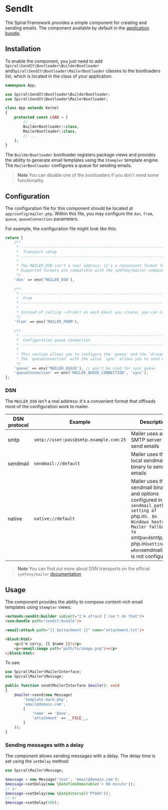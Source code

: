 # SendIt

The Spiral Framework provides a simple component for creating and sending emails. The component available by default in
the [application bundle](https://github.com/spiral/app).

## Installation

To enable the component, you just need to add `Spiral\SendIt\Bootloader\BuilderBootloader`
and`Spiral\SendIt\Bootloader\MailerBootloader`
classes to the bootloaders list, which is located in the class of your application.

```php
namespace App;

use Spiral\SendIt\Bootloader\BuilderBootloader;
use Spiral\SendIt\Bootloader\MailerBootloader;

class App extends Kernel
{
    protected const LOAD = [
        // ...
        BuilderBootloader::class,
        MailerBootloader::class,
        // ...
    ];
}
```

The `BuilderBootloader` bootloader registers package views and provides the ability to generate email templates using
the `Stempler` template engine. The `MailerBootloader` configures a queue for sending emails.

> **Note**
> You can disable one of the bootloaders if you don't need some functionality.

## Configuration

The configuration file for this component should be located at `app/config/mailer.php`. Within this file, you may
configure the `dsn`, `from`, `queue`, `queueConnection` parameters.

For example, the configuration file might look like this:

```php
return [
    /**
     * -------------------------------------------------------------------------
     *  Transport setup
     * -------------------------------------------------------------------------
     * 
     * The MAILER_DSN isn't a real address: it's a convenient format that offloads most of the configuration work to mailer.
     * Supported formats are compatible with the symfony/mailer component. 
     */
    'dsn' => env('MAILER_DSN'),
    
    /**
     * -------------------------------------------------------------------------
     *  From
     * -------------------------------------------------------------------------
     * 
     * Instead of calling ->from() on each Email you create, you can configure this value globally. 
     */
    'from' => env('MAILER_FROM'),
    
    /**
     * -------------------------------------------------------------------------
     *  Configuration queue connection
     * -------------------------------------------------------------------------
     * 
     * This section allows you to configure the `queue` and the `driver` for sending emails.
     * The `queueConnection` with the value `sync` allows you to send emails without using a queue.
     */
    'queue' => env('MAILER_QUEUE'), // won't be used for sync queue
    'queueConnection' => env('MAILER_QUEUE_CONNECTION', 'sync'),
];
```

### DSN

The `MAILER_DSN` isn't a real address: it's a convenient format that offloads most of the configuration work to mailer.

| DSN protocol | Example                                | Description                                                                                                                                                                                                                |
|--------------|----------------------------------------|----------------------------------------------------------------------------------------------------------------------------------------------------------------------------------------------------------------------------|
| smtp         | `smtp://user:pass@smtp.example.com:25` | Mailer uses an SMTP server to send emails                                                                                                                                                                                  |
| sendmail     | `sendmail://default`                   | Mailer uses the local sendmail binary to send emails                                                                                                                                                                       |
| native       | `native://default`                     | Mailer uses the sendmail binary and options configured in the `sendmail_path setting of `php.ini`. On Windows hosts, Mailer fallbacks to `smtp` and `smtp_port` `php.ini` settings when `sendmail_path` is not configured. |


> **Note**
> You can find out more about DSN transports on the
> official `symfony/mailer` [documentation](https://symfony.com/doc/current/mailer.html#using-built-in-transports)

## Usage

The component provides the ability to compose content-rich email templates using `Stempler` views:

```html
<extends:sendit:builder subject="I'm afraid I can't do that"/>
<use:bundle path="sendit:bundle"/>

<email:attach path="{{ $attachment }}" name="attachment.txt"/>

<block:html>
    <p>I'm sorry, {{ $name }}!</p>
    <p><email:image path="path/to/image.png"/></p>
</block:html>
```

To use:

```php
use Spiral\Mailer\MailerInterface;
use Spiral\Mailer\Message;

public function send(MailerInterface $mailer): void
{
    $mailer->send(new Message(
        'template.dark.php', 
        'email@domain.com',
        [
            'name' => 'Dave',
            'attachment' => __FILE__,
        ]
    ));
}
```

### Sending messages with a delay

The component allows sending messages with a delay. The delay time is set using the `setDelay` method:

```php
use Spiral\Mailer\Message;

$message = new Message('test', 'email@domain.com');
$message->setDelay(new \DateTimeImmutable('+ 60 minute'));
// or
$message->setDelay(new \DateInterval('PT60S'));
// or
$message->setDelay(100);
```
